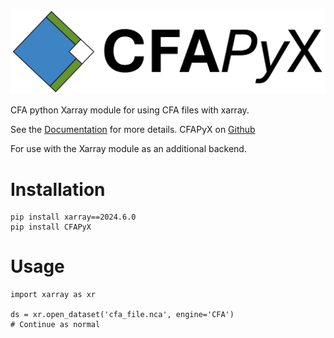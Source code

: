 ![CFAPyX long logo: Blue, Green and White squares arranged in Diamond formation](https://github.com/cedadev/CFAPyX/blob/main/docs/source/_images/CFAPyX_long.jpg)

CFA python Xarray module for using CFA files with xarray.

See the [Documentation](https://cedadev.github.io/CFAPyX/) for more details.
CFAPyX on [Github](https://github.com/cedadev/CFAPyX)

For use with the Xarray module as an additional backend.

# Installation

```
pip install xarray==2024.6.0
pip install CFAPyX
```

# Usage

```
import xarray as xr

ds = xr.open_dataset('cfa_file.nca', engine='CFA')
# Continue as normal

```

